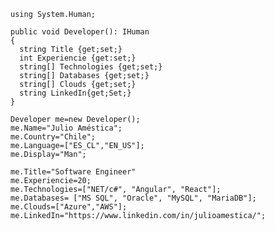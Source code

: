 ```
using System.Human;

public void Developer(): IHuman
{
  string Title {get;set;}
  int Experiencie {get:set;}
  string[] Technologies {get;set;}
  string[] Databases {get;set;}
  string[] Clouds {get;set;}
  string LinkedIn{get;Set;}
}

Developer me=new Developer();
me.Name="Julio Améstica";
me.Country="Chile";
me.Language=["ES_CL","EN_US"];
me.Display="Man";

me.Title="Software Engineer"
me.Experiencie=20;
me.Technologies=["NET/c#", "Angular", "React"];
me.Databases= ["MS SQL", "Oracle", "MySQL", "MariaDB"];
me.Clouds=["Azure","AWS"];
me.LinkedIn="https://www.linkedin.com/in/julioamestica/";
```
<!---
JulioAmestica/JulioAmestica is a ✨ special ✨ repository because its `README.md` (this file) appears on your GitHub profile.
You can click the Preview link to take a look at your changes.
--->
